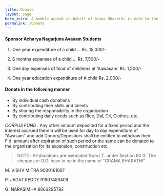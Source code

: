 ```yaml
---
title: Donate
layout: page
hero_intro: A humble appeal on behalf of Grama Bharathi is made to the generosity of the donors, contributors, philanthrophists to extend their co-operation
permalink: /Donate
---
```


#### Sponsor Acharya Nagarjuna Avasam Students


1. One year expenditure of a child ... Rs. 15,000/-

2. 6 months expenses of a child ... Rs. 7,500/-

3. One day expenses of food of childrens at 'Aawasam' Rs. 1,500/-

4. One year education expenditure of A child Rs. 2,000/-

####  Donate in the following manner

 - By individual cash donations
 - By contributing their skills and talents
 - By sharing the responsibility in the organization
 - By contributing daily needs such as Rice, Dal, Oil, Clothes, etc.

*CORPUS FUND* : Any other amount deposited for a fixed period and the interest accrued therein will be used for day to day expenditure of "Awasam" and add Donors/Depositors shall be entitled to withdraw their F.d. amount after expiration of such period or the same can be donated to the organization for its expansion, construction etc.

> NOTE : All donations are exempted from I.T. under Section 80 G. The cheques or D.D. have to be in the name of "GRAMA BHARATHI".


M. VISHV MITRA
9000161607

P. JAGAT REDDY
91907483409

G. NARASIMHA
 9866295792
